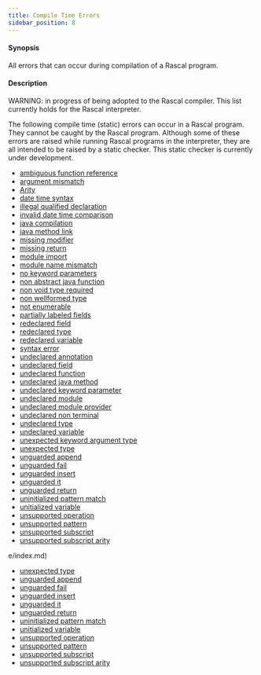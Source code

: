 ```yaml
---
title: Compile Time Errors
sidebar_position: 8
---
```


#### Synopsis

All errors that can occur during compilation of a Rascal program.

#### Description

WARNING: in progress of being adopted to the Rascal compiler. This list currently holds 
for the Rascal interpreter.

The following compile time (static) errors can occur in a Rascal program. 
They cannot be caught by the Rascal program. Although some of these errors are raised while running
Rascal programs in the interpreter, they are all intended to be raised by a static checker. This static
checker is currently under development.
 
* [ambiguous function reference](../CompileTimeErrors/AmbiguousFunctionReference/index.md)
* [argument mismatch](../CompileTimeErrors/ArgumentMismatch/index.md)
* [Arity](../CompileTimeErrors/Arity/index.md)
* [date time syntax](../CompileTimeErrors/DateTimeSyntax/index.md)
* [illegal qualified declaration](../CompileTimeErrors/IllegalQualifiedDeclaration/index.md)
* [invalid date time comparison](../CompileTimeErrors/InvalidDateTimeComparison/index.md)
* [java compilation](../CompileTimeErrors/JavaCompilation/index.md)
* [java method link](../CompileTimeErrors/JavaMethodLink/index.md)
* [missing modifier](../CompileTimeErrors/MissingModifier/index.md)
* [missing return](../CompileTimeErrors/MissingReturn/index.md)
* [module import](../CompileTimeErrors/ModuleImport/index.md)
* [module name mismatch](../CompileTimeErrors/ModuleNameMismatch/index.md)
* [no keyword parameters](../CompileTimeErrors/NoKeywordParameters/index.md)
* [non abstract java function](../CompileTimeErrors/NonAbstractJavaFunction/index.md)
* [non void type required](../CompileTimeErrors/NonVoidTypeRequired/index.md)
* [non wellformed type](../CompileTimeErrors/NonWellformedType/index.md)
* [not enumerable](../CompileTimeErrors/NotEnumerable/index.md)
* [partially labeled fields](../CompileTimeErrors/PartiallyLabeledFields/index.md)
* [redeclared field](../CompileTimeErrors/RedeclaredField/index.md)
* [redeclared type](../CompileTimeErrors/RedeclaredType/index.md)
* [redeclared variable](../CompileTimeErrors/RedeclaredVariable/index.md)
* [syntax error](../CompileTimeErrors/SyntaxError/index.md)
* [undeclared annotation](../CompileTimeErrors/UndeclaredAnnotation/index.md)
* [undeclared field](../CompileTimeErrors/UndeclaredField/index.md)
* [undeclared function](../CompileTimeErrors/UndeclaredFunction/index.md)
* [undeclared java method](../CompileTimeErrors/UndeclaredJavaMethod/index.md)
* [undeclared keyword parameter](../CompileTimeErrors/UndeclaredKeywordParameter/index.md)
* [undeclared module](../CompileTimeErrors/UndeclaredModule/index.md)
* [undeclared module provider](../CompileTimeErrors/UndeclaredModuleProvider/index.md)
* [undeclared non terminal](../CompileTimeErrors/UndeclaredNonTerminal/index.md)
* [undeclared type](../CompileTimeErrors/UndeclaredType/index.md)
* [undeclared variable](../CompileTimeErrors/UndeclaredVariable/index.md)
* [unexpected keyword argument type](../CompileTimeErrors/UnexpectedKeywordArgumentType/index.md)
* [unexpected type](../CompileTimeErrors/UnexpectedType/index.md)
* [unguarded append](../CompileTimeErrors/UnguardedAppend/index.md)
* [unguarded fail](../CompileTimeErrors/UnguardedFail/index.md)
* [unguarded insert](../CompileTimeErrors/UnguardedInsert/index.md)
* [unguarded it](../CompileTimeErrors/UnguardedIt/index.md)
* [unguarded return](../CompileTimeErrors/UnguardedReturn/index.md)
* [uninitialized pattern match](../CompileTimeErrors/UninitializedPatternMatch/index.md)
* [unitialized variable](../CompileTimeErrors/UnitializedVariable/index.md)
* [unsupported operation](../CompileTimeErrors/UnsupportedOperation/index.md)
* [unsupported pattern](../CompileTimeErrors/UnsupportedPattern/index.md)
* [unsupported subscript](../CompileTimeErrors/UnsupportedSubscript/index.md)
* [unsupported subscript arity](../CompileTimeErrors/UnsupportedSubscriptArity/index.md)

e/index.md)
* [unexpected type](../../../../../../../../../../CompileTimeErrors/UnexpectedType/index.md)
* [unguarded append](../../../../../../../../../../CompileTimeErrors/UnguardedAppend/index.md)
* [unguarded fail](../../../../../../../../../../CompileTimeErrors/UnguardedFail/index.md)
* [unguarded insert](../../../../../../../../../../CompileTimeErrors/UnguardedInsert/index.md)
* [unguarded it](../../../../../../../../../../CompileTimeErrors/UnguardedIt/index.md)
* [unguarded return](../../../../../../../../../../CompileTimeErrors/UnguardedReturn/index.md)
* [uninitialized pattern match](../../../../../../../../../../CompileTimeErrors/UninitializedPatternMatch/index.md)
* [unitialized variable](../../../../../../../../../../CompileTimeErrors/UnitializedVariable/index.md)
* [unsupported operation](../../../../../../../../../../CompileTimeErrors/UnsupportedOperation/index.md)
* [unsupported pattern](../../../../../../../../../../CompileTimeErrors/UnsupportedPattern/index.md)
* [unsupported subscript](../../../../../../../../../../CompileTimeErrors/UnsupportedSubscript/index.md)
* [unsupported subscript arity](../../../../../../../../../../CompileTimeErrors/UnsupportedSubscriptArity/index.md)

